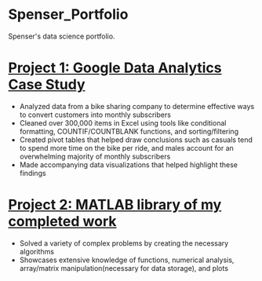 # Spenser_Portfolio
Spenser's data science portfolio.

# [Project 1: Google Data Analytics Case Study](https://github.com/spensersmith99/Google-Data-Analytics-Case-Study)
* Analyzed data from a bike sharing company to determine effective ways to convert customers into monthly subscribers
* Cleaned over 300,000 items in Excel using tools like conditional formatting, COUNTIF/COUNTBLANK functions, and sorting/filtering
* Created pivot tables that helped draw conclusions such as casuals tend to spend more time on the bike per ride, and males account for an overwhelming majority of monthly subscribers
* Made accompanying data visualizations that helped highlight these findings

# [Project 2: MATLAB library of my completed work](https://github.com/spensersmith99/MATLAB-library)
* Solved a variety of complex problems by creating the necessary algorithms
* Showcases extensive knowledge of functions, numerical analysis, array/matrix manipulation(necessary for data storage), and plots
